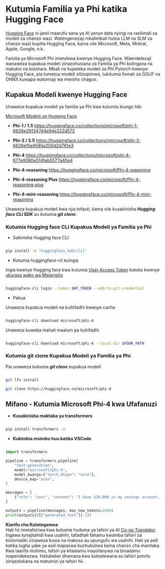 <!--
CO_OP_TRANSLATOR_METADATA:
{
  "original_hash": "624fe133fba62773979d45f54519f7bb",
  "translation_date": "2025-07-16T18:54:26+00:00",
  "source_file": "md/01.Introduction/02/01.HF.md",
  "language_code": "sw"
}
-->
# **Kutumia Familia ya Phi katika Hugging Face**


[Hugging Face](https://huggingface.co/) ni jamii maarufu sana ya AI yenye data nyingi na rasilimali za modeli za chanzo wazi. Watengenezaji mbalimbali hutoa LLM na SLM za chanzo wazi kupitia Hugging Face, kama vile Microsoft, Meta, Mistral, Apple, Google, n.k.

Familia ya Microsoft Phi imetolewa kwenye Hugging Face. Waendelezaji wanaweza kupakua modeli zinazohusiana za Familia ya Phi kulingana na matukio na biashara. Mbali na kupeleka modeli za Phi Pytorch kwenye Hugging Face, pia tumetoa modeli zilizopimwa, tukitumia fomati za GGUF na ONNX kuwapa watumiaji wa mwisho chaguo.


## **Kupakua Modeli kwenye Hugging Face**

Unaweza kupakua modeli ya familia ya Phi kwa kutumia kiungo hiki

[Microsoft Models on Hugging Face](https://huggingface.co/microsoft)

-  **Phi-1 / 1.5** https://huggingface.co/collections/microsoft/phi-1-6626e29134744e94e222d572

-  **Phi-3 / 3.5** https://huggingface.co/collections/microsoft/phi-3-6626e15e9585a200d2d761e3

-  **Phi-4** https://huggingface.co/collections/microsoft/phi-4-677e9380e514feb5577a40e4

- **Phi-4-reasoning** https://huggingface.co/microsoft/Phi-4-reasoning

- **Phi-4-reasoning Plus** https://huggingface.co/microsoft/Phi-4-reasoning-plus 

- **Phi-4-mini-reasoning** https://huggingface.co/microsoft/Phi-4-mini-reasoning

Unaweza kupakua modeli kwa njia tofauti, kama vile kusakinisha ***Hugging face CLI SDK*** au kutumia ***git clone***.

### **Kutumia Hugging face CLI Kupakua Modeli ya Familia ya Phi**

- Sakinisha Hugging face CLI

```bash

pip install -U "huggingface_hub[cli]"

```

- Kutumia huggingface-cli kuingia

Ingia kwenye Hugging face kwa kutumia [User Access Token](https://huggingface.co/docs/hub/security-tokens) kutoka kwenye [ukurasa wako wa Mipangilio](https://huggingface.co/settings/tokens)


```bash

huggingface-cli login --token $HF_TOKEN --add-to-git-credential

```

- Pakua 


Unaweza kupakua modeli na kuihifadhi kwenye cache 

```bash

huggingface-cli download microsoft/phi-4

```

Unaweza kuweka mahali maalum pa kuhifadhi


```bash

huggingface-cli download microsoft/phi-4 --local-dir $YOUR_PATH

```


### **Kutumia git clone Kupakua Modeli ya Familia ya Phi**

Pia unaweza kutumia ***git clone*** kupakua modeli

```bash

git lfs install

git clone https://huggingface.co/microsoft/phi-4

```

## **Mifano - Kutumia Microsoft Phi-4 kwa Ufafanuzi**

- **Kusakinisha maktaba ya transformers**

```bash

pip install transformers -U

```

- **Kukimbia msimbo huu katika VSCode**

```python

import transformers

pipeline = transformers.pipeline(
    "text-generation",
    model="microsoft/phi-4",
    model_kwargs={"torch_dtype": "auto"},
    device_map="auto",
)

messages = [
    {"role": "user", "content": "I have $20,000 in my savings account, where I receive a 4% profit per year and payments twice a year. Can you please tell me how long it will take for me to become a millionaire? Also, can you please explain the math step by step as if you were explaining it to an uneducated person?"},
]

outputs = pipeline(messages, max_new_tokens=2048)
print(outputs[0]["generated_text"][-1])

```

**Kiarifu cha Kutotegemea**:  
Hati hii imetafsiriwa kwa kutumia huduma ya tafsiri ya AI [Co-op Translator](https://github.com/Azure/co-op-translator). Ingawa tunajitahidi kwa usahihi, tafadhali fahamu kwamba tafsiri za kiotomatiki zinaweza kuwa na makosa au upungufu wa usahihi. Hati ya asili katika lugha yake ya asili inapaswa kuchukuliwa kama chanzo cha mamlaka. Kwa taarifa muhimu, tafsiri ya kitaalamu inayofanywa na binadamu inapendekezwa. Hatubebei dhamana kwa kutoelewana au tafsiri potofu zinazotokana na matumizi ya tafsiri hii.